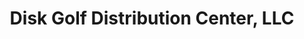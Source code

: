 ---
title: "Disk Golf Distribution Center, LLC"
url: /twin-falls/disk-golf-distribution-center-llc/
shop: Sport
---